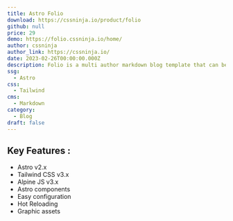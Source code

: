 ```yaml
---
title: Astro Folio
download: https://cssninja.io/product/folio
github: null
price: 29
demo: https://folio.cssninja.io/home/
author: cssninja
author_link: https://cssninja.io/
date: 2023-02-26T00:00:00.000Z
description: Folio is a multi author markdown blog template that can be used for your personal, or company blog, with very limited coding knowledge, without installing any resource consuming CMS. 
ssg:
  - Astro
css:
  - Tailwind
cms:
  - Markdown
category:
  - Blog
draft: false
---
```


## Key Features :

- Astro v2.x
- Tailwind CSS v3.x
- Alpine JS v3.x
- Astro components
- Easy configuration
- Hot Reloading
- Graphic assets